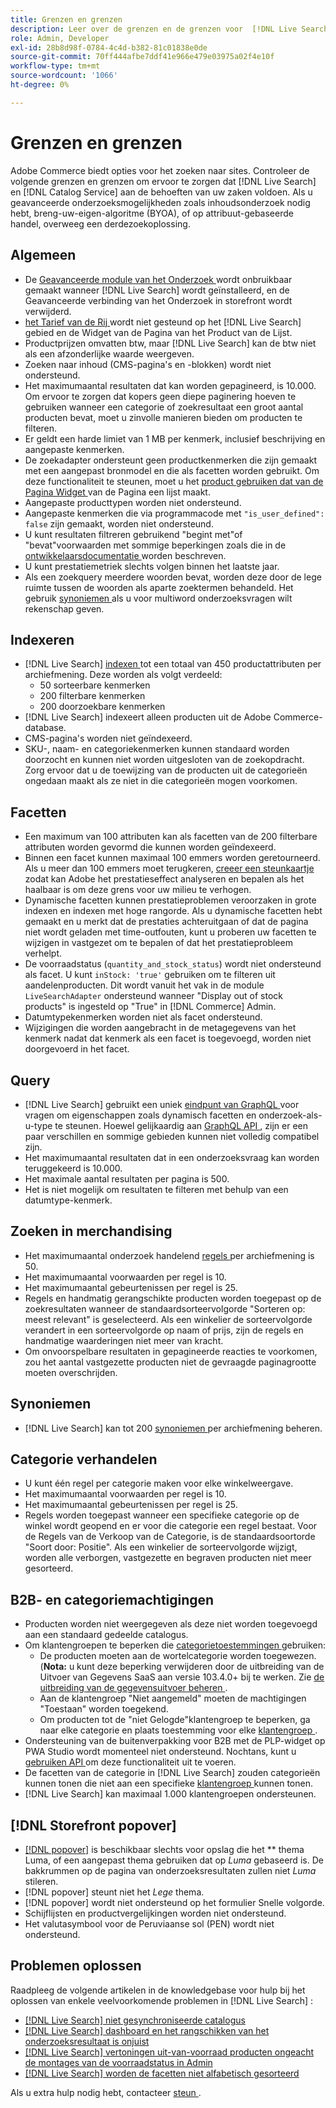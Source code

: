 ```yaml
---
title: Grenzen en grenzen
description: Leer over de grenzen en de grenzen voor  [!DNL Live Search]  om ervoor te zorgen het aan de behoeften van uw zaken voldoet.
role: Admin, Developer
exl-id: 28b8d98f-0784-4c4d-b382-81c01838e0de
source-git-commit: 70ff444afbe7ddf41e966e479e03975a02f4e10f
workflow-type: tm+mt
source-wordcount: '1066'
ht-degree: 0%

---
```


# Grenzen en grenzen

Adobe Commerce biedt opties voor het zoeken naar sites. Controleer de volgende grenzen en grenzen om ervoor te zorgen dat [!DNL Live Search] en [!DNL Catalog Service] aan de behoeften van uw zaken voldoen. Als u geavanceerde onderzoeksmogelijkheden zoals inhoudsonderzoek nodig hebt, breng-uw-eigen-algoritme (BYOA), of op attribuut-gebaseerde handel, overweeg een derdezoekoplossing.

## Algemeen

- De [ Geavanceerde module van het Onderzoek ](https://experienceleague.adobe.com/nl/docs/commerce-admin/catalog/catalog/search/search) wordt onbruikbaar gemaakt wanneer [!DNL Live Search] wordt geïnstalleerd, en de Geavanceerde verbinding van het Onderzoek in storefront wordt verwijderd.
- [ het Tarief van de Rij ](https://experienceleague.adobe.com/nl/docs/commerce-admin/catalog/products/pricing/product-price-tier) wordt niet gesteund op het [!DNL Live Search] gebied en de Widget van de Pagina van het Product van de Lijst.
- Productprijzen omvatten btw, maar [!DNL Live Search] kan de btw niet als een afzonderlijke waarde weergeven.
- Zoeken naar inhoud (CMS-pagina&#39;s en -blokken) wordt niet ondersteund.
- Het maximumaantal resultaten dat kan worden gepagineerd, is 10.000. Om ervoor te zorgen dat kopers geen diepe paginering hoeven te gebruiken wanneer een categorie of zoekresultaat een groot aantal producten bevat, moet u zinvolle manieren bieden om producten te filteren.
- Er geldt een harde limiet van 1 MB per kenmerk, inclusief beschrijving en aangepaste kenmerken.
- De zoekadapter ondersteunt geen productkenmerken die zijn gemaakt met een aangepast bronmodel en die als facetten worden gebruikt. Om deze functionaliteit te steunen, moet u het [ product gebruiken dat van de Pagina Widget ](plp-styling.md) van de Pagina een lijst maakt.
- Aangepaste producttypen worden niet ondersteund.
- Aangepaste kenmerken die via programmacode met `"is_user_defined": false` zijn gemaakt, worden niet ondersteund.
- U kunt resultaten filtreren gebruikend &quot;begint met&quot;of &quot;bevat&quot;voorwaarden met sommige beperkingen zoals die in de [ ontwikkelaarsdocumentatie ](https://developer.adobe.com/commerce/webapi/graphql/schema/live-search/queries/product-search/#limitations) worden beschreven.
- U kunt prestatiemetriek slechts volgen binnen het laatste jaar.
- Als een zoekquery meerdere woorden bevat, worden deze door de lege ruimte tussen de woorden als aparte zoektermen behandeld. Het gebruik [ synoniemen ](./synonyms.md) als u voor multiword onderzoeksvragen wilt rekenschap geven.

## Indexeren

- [!DNL Live Search] [ indexen ](indexing.md) tot een totaal van 450 productattributen per archiefmening. Deze worden als volgt verdeeld:
   - 50 sorteerbare kenmerken
   - 200 filterbare kenmerken
   - 200 doorzoekbare kenmerken
- [!DNL Live Search] indexeert alleen producten uit de Adobe Commerce-database.
- CMS-pagina&#39;s worden niet geïndexeerd.
- SKU-, naam- en categoriekenmerken kunnen standaard worden doorzocht en kunnen niet worden uitgesloten van de zoekopdracht. Zorg ervoor dat u de toewijzing van de producten uit de categorieën ongedaan maakt als ze niet in die categorieën mogen voorkomen.

## Facetten

- Een maximum van 100 attributen kan als facetten van de 200 filterbare attributen worden gevormd die kunnen worden geïndexeerd.
- Binnen een facet kunnen maximaal 100 emmers worden geretourneerd. Als u meer dan 100 emmers moet terugkeren, [ creeer een steunkaartje ](https://experienceleague.adobe.com/nl/docs/commerce-knowledge-base/kb/help-center-guide/magento-help-center-user-guide) zodat kan Adobe het prestatieseffect analyseren en bepalen als het haalbaar is om deze grens voor uw milieu te verhogen.
- Dynamische facetten kunnen prestatieproblemen veroorzaken in grote indexen en indexen met hoge rangorde. Als u dynamische facetten hebt gemaakt en u merkt dat de prestaties achteruitgaan of dat de pagina niet wordt geladen met time-outfouten, kunt u proberen uw facetten te wijzigen in vastgezet om te bepalen of dat het prestatieprobleem verhelpt.
- De voorraadstatus (`quantity_and_stock_status`) wordt niet ondersteund als facet. U kunt `inStock: 'true'` gebruiken om te filteren uit aandelenproducten. Dit wordt vanuit het vak in de module `LiveSearchAdapter` ondersteund wanneer &quot;Display out of stock products&quot; is ingesteld op &quot;True&quot; in [!DNL Commerce] Admin.
- Datumtypekenmerken worden niet als facet ondersteund.
- Wijzigingen die worden aangebracht in de metagegevens van het kenmerk nadat dat kenmerk als een facet is toegevoegd, worden niet doorgevoerd in het facet.

## Query

- [!DNL Live Search] gebruikt een uniek [ eindpunt van GraphQL ](https://developer.adobe.com/commerce/webapi/graphql/schema/live-search/) voor vragen om eigenschappen zoals dynamisch facetten en onderzoek-als-u-type te steunen. Hoewel gelijkaardig aan [ GraphQL API ](https://developer.adobe.com/commerce/webapi/graphql/), zijn er een paar verschillen en sommige gebieden kunnen niet volledig compatibel zijn.
- Het maximumaantal resultaten dat in een onderzoeksvraag kan worden teruggekeerd is 10.000.
- Het maximale aantal resultaten per pagina is 500.
- Het is niet mogelijk om resultaten te filteren met behulp van een datumtype-kenmerk.

## Zoeken in merchandising

- Het maximumaantal onderzoek handelend [ regels ](rules.md) per archiefmening is 50.
- Het maximumaantal voorwaarden per regel is 10.
- Het maximumaantal gebeurtenissen per regel is 25.
- Regels en handmatig gerangschikte producten worden toegepast op de zoekresultaten wanneer de standaardsorteervolgorde &quot;Sorteren op: meest relevant&quot; is geselecteerd. Als een winkelier de sorteervolgorde verandert in een sorteervolgorde op naam of prijs, zijn de regels en handmatige waarderingen niet meer van kracht.
- Om onvoorspelbare resultaten in gepagineerde reacties te voorkomen, zou het aantal vastgezette producten niet de gevraagde paginagrootte moeten overschrijden.

## Synoniemen

- [!DNL Live Search] kan tot 200 [ synoniemen ](synonyms.md) per archiefmening beheren.

## Categorie verhandelen

- U kunt één regel per categorie maken voor elke winkelweergave.
- Het maximumaantal voorwaarden per regel is 10.
- Het maximumaantal gebeurtenissen per regel is 25.
- Regels worden toegepast wanneer een specifieke categorie op de winkel wordt geopend en er voor die categorie een regel bestaat. Voor de Regels van de Verkoop van de Categorie, is de standaardsoortorde &quot;Soort door: Positie&quot;. Als een winkelier de sorteervolgorde wijzigt, worden alle verborgen, vastgezette en begraven producten niet meer gesorteerd.

## B2B- en categoriemachtigingen

- Producten worden niet weergegeven als deze niet worden toegevoegd aan een standaard gedeelde catalogus.
- Om klantengroepen te beperken die [ categorietoestemmingen ](https://experienceleague.adobe.com/nl/docs/commerce-admin/catalog/categories/category-permissions) gebruiken:
   - De producten moeten aan de wortelcategorie worden toegewezen. (**Nota:** u kunt deze beperking verwijderen door de uitbreiding van de Uitvoer van Gegevens SaaS aan versie 103.4.0+ bij te werken. Zie [ de uitbreiding van de gegevensuitvoer beheren ](../data-export/manage-extension.md).
   - Aan de klantengroep &quot;Niet aangemeld&quot; moeten de machtigingen &quot;Toestaan&quot; worden toegekend.
   - Om producten tot de &quot;niet Gelogde&quot;klantengroep te beperken, ga naar elke categorie en plaats toestemming voor elke [ klantengroep ](https://experienceleague.adobe.com/nl/docs/commerce-admin/b2b/shared-catalogs/catalog-shared-manage).
- Ondersteuning van de buitenverpakking voor B2B met de PLP-widget op PWA Studio wordt momenteel niet ondersteund. Nochtans, kunt u [ gebruiken API ](install.md#pwa-support) om deze functionaliteit uit te voeren.
- De facetten van de categorie in [!DNL Live Search] zouden categorieën kunnen tonen die niet aan een specifieke [ klantengroep ](https://experienceleague.adobe.com/nl/docs/commerce-admin/b2b/shared-catalogs/catalog-shared-manage) kunnen tonen.
- [!DNL Live Search] kan maximaal 1.000 klantengroepen ondersteunen.

## [!DNL Storefront popover]

- [[!DNL popover]](storefront-popover.md) is beschikbaar slechts voor opslag die het ** thema Luma, of een aangepast thema gebruiken dat op *Luma* gebaseerd is. De bakkrummen op de pagina van onderzoeksresultaten zullen niet *Luma* stileren.
- [!DNL popover] steunt niet het *Lege* thema.
- [!DNL popover] wordt niet ondersteund op het formulier Snelle volgorde.
- Schijflijsten en productvergelijkingen worden niet ondersteund.
- Het valutasymbool voor de Peruviaanse sol (PEN) wordt niet ondersteund.

## Problemen oplossen

Raadpleeg de volgende artikelen in de knowledgebase voor hulp bij het oplossen van enkele veelvoorkomende problemen in [!DNL Live Search] :

- [[!DNL Live Search]  niet gesynchroniseerde catalogus ](https://experienceleague.adobe.com/nl/docs/commerce-knowledge-base/kb/troubleshooting/miscellaneous/live-search-catalog-data-sync)
- [[!DNL Live Search]  dashboard en het rangschikken van het onderzoeksresultaat is onjuist ](https://experienceleague.adobe.com/nl/docs/commerce-knowledge-base/kb/troubleshooting/miscellaneous/live-search-dashboard-ranking-incorrect)
- [[!DNL Live Search]  vertoningen uit-van-voorraad producten ongeacht de montages van de voorraadstatus in Admin ](https://experienceleague.adobe.com/en/docs/commerce-knowledge-base/kb/troubleshooting/miscellaneous/live-search-displays-out-of-stock-products)
- [[!DNL Live Search]  worden de facetten niet alfabetisch gesorteerd ](https://experienceleague.adobe.com/nl/docs/commerce-knowledge-base/kb/troubleshooting/miscellaneous/live-search-facets-not-sorted)

Als u extra hulp nodig hebt, contacteer [ steun ](https://experienceleague.adobe.com/nl/docs/commerce-knowledge-base/kb/help-center-guide/magento-help-center-user-guide).
